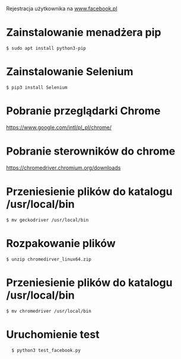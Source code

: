 Rejestracja użytkownika na www.facebook.pl

# Zainstalowanie menadżera pip
  ```$ sudo apt install python3-pip```

# Zainstalowanie Selenium
  ```$ pip3 install Selenium```

# Pobranie przeglądarki Chrome
  https://www.google.com/intl/pl_pl/chrome/

# Pobranie sterowników do chrome
  https://chromedriver.chromium.org/downloads

# Przeniesienie plików do katalogu /usr/local/bin
  ```$ mv geckodriver /usr/local/bin```

# Rozpakowanie plików
  ```$ unzip chromedirver_linux64.zip```

# Przeniesienie plików do katalogu /usr/local/bin
  ```$ mv chromedriver /usr/local/bin```

# Uruchomienie test
```  $ python3 test_facebook.py```

